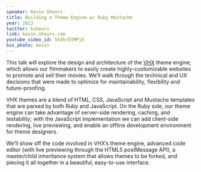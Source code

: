 ```yaml
---
speaker: Kevin Sheurs
title: Building a Theme Engine w/ Ruby Mustache
year: 2013
twitter: ksheurs
link: kevin.sheurs.com
youtube_video_id: Sh3hrETMPj8
bio_photo: kevin
---
```


This talk will explore the design and architecture of the [VHX](http://vhx.tv) theme engine, which allows our filmmakers to easily create highly-customizable websites to promote and sell their movies. We’ll walk through the technical and UX decisions that were made to optimize for maintainability, flexibility and future-proofing.

VHX themes are a blend of HTML, CSS, JavaScript and Mustache templates that are parsed by both Ruby and JavaScript. On the Ruby side, our theme engine can take advantage of server-side rendering, caching, and testability; with the JavaScript implementation we can add client-side rendering, live previewing, and enable an offline development environment for theme designers.

We’ll show off the code involved in VHX’s theme engine, advanced code editor (with live previewing through the HTML5 postMessage API), a master/child inheritance system that allows themes to be forked, and piecing it all together in a beautiful, easy-to-use interface.
